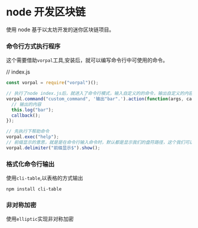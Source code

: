# node 开发区块链

使用 node 基于以太坊开发的迷你区块链项目。

### 命令行方式执行程序

这个需要借助`vorpal`工具,安装后，就可以编写命令行中可使用的命令。

// index.js

```js
const vorpal = require("vorpal")();

// 执行了node index.js后，就进入了命令行模式，输入自定义的的命令，输出自定义的内容
vorpal.command("custom_command", '输出"bar".').action(function(args, callback) {
  // 输出的内容
  this.log("bar");
  callback();
});

// 先执行下帮助命令
vorpal.exec("help");
// 前缀显示的意思，就是是在命令行输入命令时，默认都是显示我们的盘符路径，这个我们可以自定义成我们自己的想要的内容
vorpal.delimiter("前缀显示$").show();
```

### 格式化命令行输出

使用`cli-table`,以表格的方式输出

```
npm install cli-table
```

### 非对称加密

使用`elliptic`实现非对称加密
